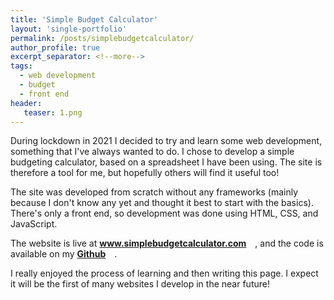 ```yaml
---
title: 'Simple Budget Calculator'
layout: 'single-portfolio'
permalink: /posts/simplebudgetcalculator/
author_profile: true
excerpt_separator: <!--more-->
tags:
  - web development
  - budget
  - front end
header:
   teaser: 1.png
---
```


During lockdown in 2021 I decided to try and learn some web development, something that I've always wanted to do.
I chose to develop a simple budgeting calculator, based on a spreadsheet I have been using.
The site is therefore a tool for me, but hopefully others will find it useful too!

The site was developed from scratch without any frameworks (mainly because I don't know any yet and thought it best to start with the basics).
There's only a front end, so development was done using HTML, CSS, and JavaScript.

The website is live at <a href="www.simplebudgetcalculator.com" target="_blank"><b>www.simplebudgetcalculator.com</b></a>&emsp;, and the code is available on my <a href="https://github.com/kennege/SimpleBudgetCalculator" target="_blank"><b>Github</b></a>&emsp;.

I really enjoyed the process of learning and then writing this page. I expect it will be the first of many websites I develop in the near future!